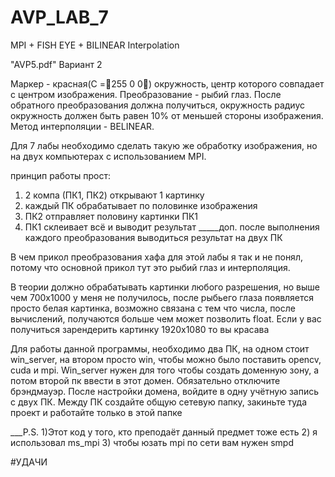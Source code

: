 # AVP_LAB_7
MPI  +  FISH EYE  +  BILINEAR Interpolation

"AVP5.pdf" Вариант 2

Маркер - красная(C =255 0 0) окружность, центр которого совпадает с центром изображения. Преобразование - рыбий глаз. После обратного преобразования
должна получиться, окружность радиус окружность должен быть равен 10% от меньшей стороны
изображения. Метод интерполяции - BELINEAR.

Для 7 лабы необходимо сделать такую же обработку изображения, но на двух компьютерах с использованием MPI.

принцип работы прост:
1) 2 компа (ПК1, ПК2) открывают 1 картинку
2) каждый ПК обрабатывает по половинке изображения
3) ПК2 отправляет половину картинки ПК1
4) ПК1 склеивает всё и выводит результат
_____доп. после выполнения каждого преобразования выводиться результат на двух ПК

В чем прикол преобразования хафа для этой лабы я так и не понял, потому что основной прикол тут это рыбий глаз и интерполяция.

В теории должно обрабатывать картинки любого разрешения, но выше чем 700х1000 у меня не получилось, после рыбьего глаза появляется просто белая картинка, 
возможно связана с тем что числа, после вычислений, получаются больше чем может позволить float. Если у вас получиться зарендерить картинку 1920х1080 то вы красава

Для работы данной программы, необходимо два ПК, на одном стоит win_server, на втором просто win, чтобы можно было поставить opencv, cuda и mpi.
Win_server нужен для того чтобы создать доменную зону, а потом второй пк ввести в этот домен. Обязательно отключите брэндмауэр.
После настройки домена, войдите в одну учётную запись с двух ПК. Между ПК создайте общую сетевую папку, закиньте туда проект и работайте только в этой папке

___P.S. 1)Этот код у того, кто преподаёт данный предмет тоже есть 2) я использовал ms_mpi 3) чтобы юзать mpi по сети вам нужен smpd 


#УДАЧИ

